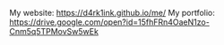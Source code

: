 My website: https://d4rk1ink.github.io/me/
My portfolio: https://drive.google.com/open?id=15fhFRn4OaeN1zo-Cnm5q5TPMovSw5wEk
